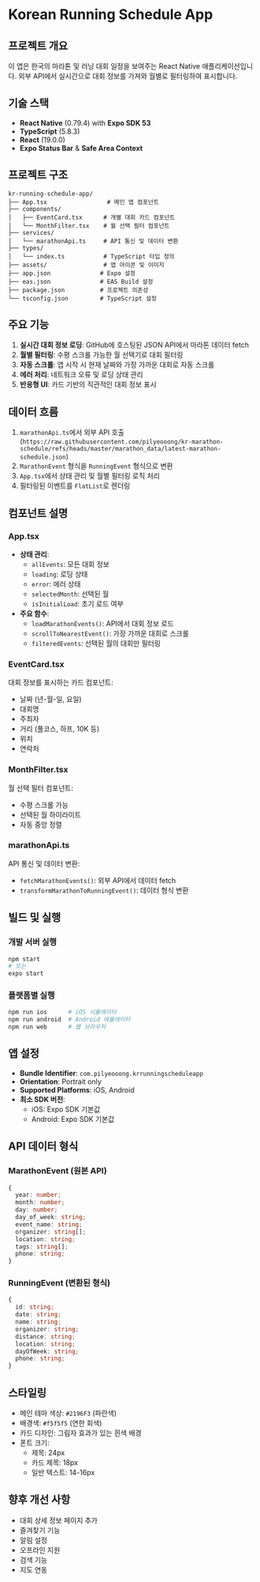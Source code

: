 # Korean Running Schedule App

## 프로젝트 개요
이 앱은 한국의 마라톤 및 러닝 대회 일정을 보여주는 React Native 애플리케이션입니다. 외부 API에서 실시간으로 대회 정보를 가져와 월별로 필터링하여 표시합니다.

## 기술 스택
- **React Native** (0.79.4) with **Expo SDK 53**
- **TypeScript** (5.8.3)
- **React** (19.0.0)
- **Expo Status Bar** & **Safe Area Context**

## 프로젝트 구조
```
kr-running-schedule-app/
├── App.tsx                 # 메인 앱 컴포넌트
├── components/            
│   ├── EventCard.tsx      # 개별 대회 카드 컴포넌트
│   └── MonthFilter.tsx    # 월 선택 필터 컴포넌트
├── services/
│   └── marathonApi.ts     # API 통신 및 데이터 변환
├── types/
│   └── index.ts           # TypeScript 타입 정의
├── assets/                # 앱 아이콘 및 이미지
├── app.json              # Expo 설정
├── eas.json              # EAS Build 설정
├── package.json          # 프로젝트 의존성
└── tsconfig.json         # TypeScript 설정
```

## 주요 기능
1. **실시간 대회 정보 로딩**: GitHub에 호스팅된 JSON API에서 마라톤 데이터 fetch
2. **월별 필터링**: 수평 스크롤 가능한 월 선택기로 대회 필터링
3. **자동 스크롤**: 앱 시작 시 현재 날짜와 가장 가까운 대회로 자동 스크롤
4. **에러 처리**: 네트워크 오류 및 로딩 상태 관리
5. **반응형 UI**: 카드 기반의 직관적인 대회 정보 표시

## 데이터 흐름
1. `marathonApi.ts`에서 외부 API 호출 (`https://raw.githubusercontent.com/pilyeooong/kr-marathon-schedule/refs/heads/master/marathon_data/latest-marathon-schedule.json`)
2. `MarathonEvent` 형식을 `RunningEvent` 형식으로 변환
3. `App.tsx`에서 상태 관리 및 월별 필터링 로직 처리
4. 필터링된 이벤트를 `FlatList`로 렌더링

## 컴포넌트 설명

### App.tsx
- **상태 관리**: 
  - `allEvents`: 모든 대회 정보
  - `loading`: 로딩 상태
  - `error`: 에러 상태
  - `selectedMonth`: 선택된 월
  - `isInitialLoad`: 초기 로드 여부
- **주요 함수**:
  - `loadMarathonEvents()`: API에서 대회 정보 로드
  - `scrollToNearestEvent()`: 가장 가까운 대회로 스크롤
  - `filteredEvents`: 선택된 월의 대회만 필터링

### EventCard.tsx
대회 정보를 표시하는 카드 컴포넌트:
- 날짜 (년-월-일, 요일)
- 대회명
- 주최자
- 거리 (풀코스, 하프, 10K 등)
- 위치
- 연락처

### MonthFilter.tsx
월 선택 필터 컴포넌트:
- 수평 스크롤 가능
- 선택된 월 하이라이트
- 자동 중앙 정렬

### marathonApi.ts
API 통신 및 데이터 변환:
- `fetchMarathonEvents()`: 외부 API에서 데이터 fetch
- `transformMarathonToRunningEvent()`: 데이터 형식 변환

## 빌드 및 실행

### 개발 서버 실행
```bash
npm start
# 또는
expo start
```

### 플랫폼별 실행
```bash
npm run ios      # iOS 시뮬레이터
npm run android  # Android 에뮬레이터
npm run web      # 웹 브라우저
```

## 앱 설정
- **Bundle Identifier**: `com.pilyeooong.krrunningscheduleapp`
- **Orientation**: Portrait only
- **Supported Platforms**: iOS, Android
- **최소 SDK 버전**: 
  - iOS: Expo SDK 기본값
  - Android: Expo SDK 기본값

## API 데이터 형식

### MarathonEvent (원본 API)
```typescript
{
  year: number;
  month: number;
  day: number;
  day_of_week: string;
  event_name: string;
  organizer: string[];
  location: string;
  tags: string[];
  phone: string;
}
```

### RunningEvent (변환된 형식)
```typescript
{
  id: string;
  date: string;
  name: string;
  organizer: string;
  distance: string;
  location: string;
  dayOfWeek: string;
  phone: string;
}
```

## 스타일링
- 메인 테마 색상: `#2196F3` (파란색)
- 배경색: `#f5f5f5` (연한 회색)
- 카드 디자인: 그림자 효과가 있는 흰색 배경
- 폰트 크기: 
  - 제목: 24px
  - 카드 제목: 18px
  - 일반 텍스트: 14-16px

## 향후 개선 사항
- 대회 상세 정보 페이지 추가
- 즐겨찾기 기능
- 알림 설정
- 오프라인 지원
- 검색 기능
- 지도 연동